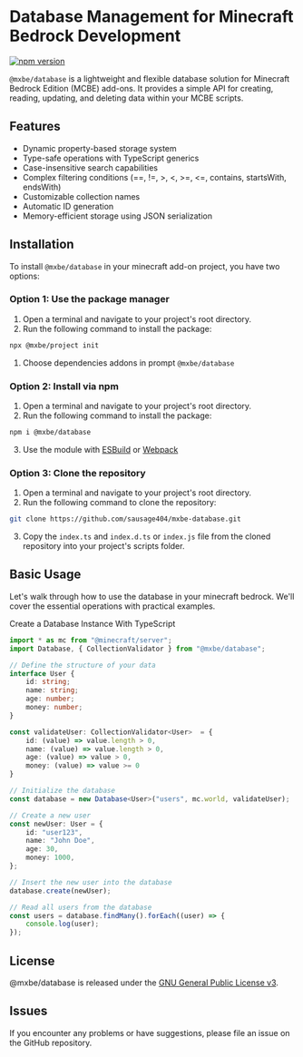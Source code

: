 # Database Management for Minecraft Bedrock Development

[![npm version](https://badge.fury.io/js/%40mxbe%2Fdatabase.svg)](https://www.npmjs.com/package/@mxbe/database)

`@mxbe/database` is a lightweight and flexible database solution for Minecraft Bedrock Edition (MCBE) add-ons. It provides a simple API for creating, reading, updating, and deleting data within your MCBE scripts.

## Features

- Dynamic property-based storage system
- Type-safe operations with TypeScript generics
- Case-insensitive search capabilities
- Complex filtering conditions (==, !=, >, <, >=, <=, contains, startsWith, endsWith)
- Customizable collection names
- Automatic ID generation
- Memory-efficient storage using JSON serialization

## Installation

To install `@mxbe/database` in your minecraft add-on project, you have two options:

### Option 1: Use the package manager

1. Open a terminal and navigate to your project's root directory.
2. Run the following command to install the package:

```bash
npx @mxbe/project init
```

1. Choose dependencies addons in prompt `@mxbe/database`

### Option 2: Install via npm

1. Open a terminal and navigate to your project's root directory.
2. Run the following command to install the package:

```bash
npm i @mxbe/database
```

3. Use the module with [ESBuild](https://jaylydev.github.io/posts/bundle-minecraft-scripts-esbuild/) or [Webpack](https://jaylydev.github.io/posts/scripts-bundle-minecraft/)

### Option 3: Clone the repository

1. Open a terminal and navigate to your project's root directory.
2. Run the following command to clone the repository:

```bash
git clone https://github.com/sausage404/mxbe-database.git
```

3. Copy the `index.ts` and `index.d.ts` or `index.js` file from the cloned repository into your project's scripts folder.

## Basic Usage

Let's walk through how to use the database in your minecraft bedrock. We'll cover the essential operations with practical examples.

Create a Database Instance With TypeScript

```typescript
import * as mc from "@minecraft/server";
import Database, { CollectionValidator } from "@mxbe/database";

// Define the structure of your data
interface User {
    id: string;
    name: string;
    age: number;
    money: number;
}

const validateUser: CollectionValidator<User>  = {
    id: (value) => value.length > 0,
    name: (value) => value.length > 0,
    age: (value) => value > 0,
    money: (value) => value >= 0
}

// Initialize the database
const database = new Database<User>("users", mc.world, validateUser);

// Create a new user
const newUser: User = {
    id: "user123",
    name: "John Doe",
    age: 30,
    money: 1000,
};

// Insert the new user into the database
database.create(newUser);

// Read all users from the database
const users = database.findMany().forEach((user) => {
    console.log(user);
});
```

## License

@mxbe/database is released under the [GNU General Public License v3](https://github.com/sausage404/mxbe-database/blob/main/LICENSE).

## Issues

If you encounter any problems or have suggestions, please file an issue on the GitHub repository.